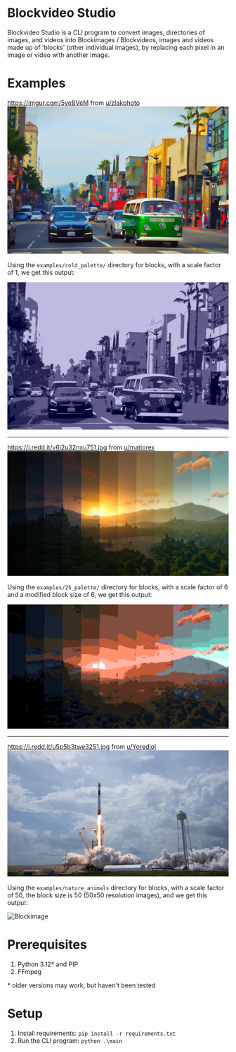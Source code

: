 # Blockvideo Studio
Blockvideo Studio is a CLI program to convert images, directories of images, and videos into Blockimages / Blockvideos, images and videos made up of 'blocks' (other individual images), by replacing each pixel in an image or video with another image.

# Examples
https://imgur.com/5yeBVeM from [u/zlakphoto](https://www.reddit.com/user/zlakphoto/)
![Original Image](examples/5yeBVeM.jpeg)

Using the `examples/cold_palette/` directory for blocks, with a scale factor of 1, we get this output:

![Blockimage](examples/5yeBVeM_converted.png)

---

https://i.redd.it/v6i2u32nxu751.jpg from [u/matiorex](https://www.reddit.com/user/Matiorex/)
![Original Image](examples/v6i2u32nxu751.jpg)

Using the `examples/25_palette/` directory for blocks, with a scale factor of 6 and a modified block size of 6, we get this output:

![Blockimage](examples/v6i2u32nxu751_converted.png)

---
https://i.redd.it/u5p5b3twe3251.jpg from [u/Yoredlol](https://www.reddit.com/user/Yoredlol/)
![Original Image](examples\u5p5b3twe3251.jpg)

Using the `examples/nature_animals` directory for blocks, with a scale factor of 50, the block size is 50 (50x50 resolution images), and we get this output:

![Blockimage](examples/u5p5b3twe3251_converted.png)

# Prerequisites
1. Python 3.12* and PIP
2. FFmpeg

\* older versions may work, but haven't been tested

# Setup
1. Install requirements: `pip install -r requirements.txt`
2. Run the CLI program: `python .\main`
